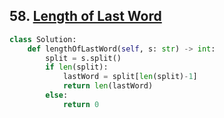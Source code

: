 ## 58. [Length of Last Word](https://leetcode.com/problems/length-of-last-word)

```python
class Solution:
    def lengthOfLastWord(self, s: str) -> int:
        split = s.split()
        if len(split):
            lastWord = split[len(split)-1]
            return len(lastWord)
        else: 
            return 0
```